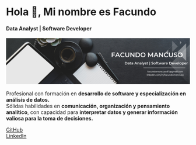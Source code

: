 # Hola 👋, Mi nombre es Facundo
#### Data Analyst | Software Developer
<p align="center">
  <img src="https://raw.githubusercontent.com/facundomancuso/facundomancuso/refs/heads/main/banner-linkedin-4.png" alt="Banner Facundo Mancuso">
</p>


Profesional con formación en **desarrollo de software y especialización en análisis de datos.** </br>
Sólidas habilidades en **comunicación, organización y pensamiento analítico**, con capacidad para **interpretar datos y generar información valiosa para la toma de decisiones.**



[GitHub](https://github.com/facundomancuso)  
[LinkedIn](https://www.linkedin.com/in/facundomancuso/)


